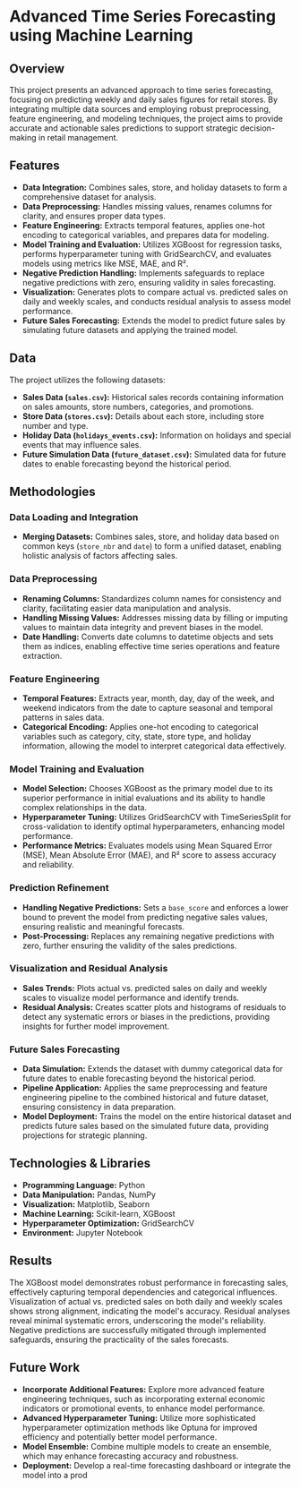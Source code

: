# Advanced Time Series Forecasting using Machine Learning

## Overview

This project presents an advanced approach to time series forecasting, focusing on predicting weekly and daily sales figures for retail stores. By integrating multiple data sources and employing robust preprocessing, feature engineering, and modeling techniques, the project aims to provide accurate and actionable sales predictions to support strategic decision-making in retail management.

## Features

- **Data Integration:** Combines sales, store, and holiday datasets to form a comprehensive dataset for analysis.
- **Data Preprocessing:** Handles missing values, renames columns for clarity, and ensures proper data types.
- **Feature Engineering:** Extracts temporal features, applies one-hot encoding to categorical variables, and prepares data for modeling.
- **Model Training and Evaluation:** Utilizes XGBoost for regression tasks, performs hyperparameter tuning with GridSearchCV, and evaluates models using metrics like MSE, MAE, and R².
- **Negative Prediction Handling:** Implements safeguards to replace negative predictions with zero, ensuring validity in sales forecasting.
- **Visualization:** Generates plots to compare actual vs. predicted sales on daily and weekly scales, and conducts residual analysis to assess model performance.
- **Future Sales Forecasting:** Extends the model to predict future sales by simulating future datasets and applying the trained model.

## Data

The project utilizes the following datasets:

- **Sales Data (`sales.csv`):** Historical sales records containing information on sales amounts, store numbers, categories, and promotions.
- **Store Data (`stores.csv`):** Details about each store, including store number and type.
- **Holiday Data (`holidays_events.csv`):** Information on holidays and special events that may influence sales.
- **Future Simulation Data (`future_dataset.csv`):** Simulated data for future dates to enable forecasting beyond the historical period.

## Methodologies

### Data Loading and Integration

- **Merging Datasets:** Combines sales, store, and holiday data based on common keys (`store_nbr` and `date`) to form a unified dataset, enabling holistic analysis of factors affecting sales.

### Data Preprocessing

- **Renaming Columns:** Standardizes column names for consistency and clarity, facilitating easier data manipulation and analysis.
- **Handling Missing Values:** Addresses missing data by filling or imputing values to maintain data integrity and prevent biases in the model.
- **Date Handling:** Converts date columns to datetime objects and sets them as indices, enabling effective time series operations and feature extraction.

### Feature Engineering

- **Temporal Features:** Extracts year, month, day, day of the week, and weekend indicators from the date to capture seasonal and temporal patterns in sales data.
- **Categorical Encoding:** Applies one-hot encoding to categorical variables such as category, city, state, store type, and holiday information, allowing the model to interpret categorical data effectively.

### Model Training and Evaluation

- **Model Selection:** Chooses XGBoost as the primary model due to its superior performance in initial evaluations and its ability to handle complex relationships in the data.
- **Hyperparameter Tuning:** Utilizes GridSearchCV with TimeSeriesSplit for cross-validation to identify optimal hyperparameters, enhancing model performance.
- **Performance Metrics:** Evaluates models using Mean Squared Error (MSE), Mean Absolute Error (MAE), and R² score to assess accuracy and reliability.

### Prediction Refinement

- **Handling Negative Predictions:** Sets a `base_score` and enforces a lower bound to prevent the model from predicting negative sales values, ensuring realistic and meaningful forecasts.
- **Post-Processing:** Replaces any remaining negative predictions with zero, further ensuring the validity of the sales predictions.

### Visualization and Residual Analysis

- **Sales Trends:** Plots actual vs. predicted sales on daily and weekly scales to visualize model performance and identify trends.
- **Residual Analysis:** Creates scatter plots and histograms of residuals to detect any systematic errors or biases in the predictions, providing insights for further model improvement.

### Future Sales Forecasting

- **Data Simulation:** Extends the dataset with dummy categorical data for future dates to enable forecasting beyond the historical period.
- **Pipeline Application:** Applies the same preprocessing and feature engineering pipeline to the combined historical and future dataset, ensuring consistency in data preparation.
- **Model Deployment:** Trains the model on the entire historical dataset and predicts future sales based on the simulated future data, providing projections for strategic planning.

## Technologies & Libraries

- **Programming Language:** Python
- **Data Manipulation:** Pandas, NumPy
- **Visualization:** Matplotlib, Seaborn
- **Machine Learning:** Scikit-learn, XGBoost
- **Hyperparameter Optimization:** GridSearchCV
- **Environment:** Jupyter Notebook


## Results

The XGBoost model demonstrates robust performance in forecasting sales, effectively capturing temporal dependencies and categorical influences. Visualization of actual vs. predicted sales on both daily and weekly scales shows strong alignment, indicating the model's accuracy. Residual analyses reveal minimal systematic errors, underscoring the model's reliability. Negative predictions are successfully mitigated through implemented safeguards, ensuring the practicality of the sales forecasts.

## Future Work

- **Incorporate Additional Features:** Explore more advanced feature engineering techniques, such as incorporating external economic indicators or promotional events, to enhance model performance.
- **Advanced Hyperparameter Tuning:** Utilize more sophisticated hyperparameter optimization methods like Optuna for improved efficiency and potentially better model performance.
- **Model Ensemble:** Combine multiple models to create an ensemble, which may enhance forecasting accuracy and robustness.
- **Deployment:** Develop a real-time forecasting dashboard or integrate the model into a prod
